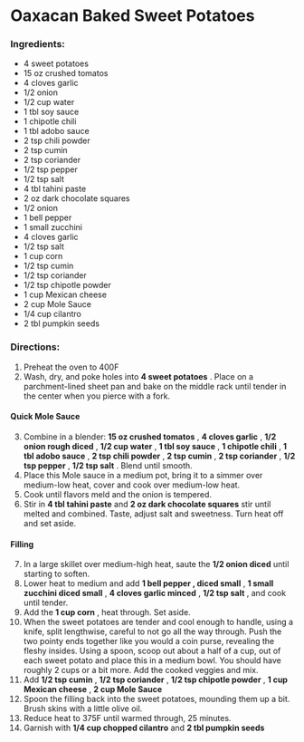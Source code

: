# Oaxacan Baked Sweet Potatoes 

### Ingredients: 
* 4 sweet potatoes
* 15 oz crushed tomatos
* 4 cloves garlic
* 1/2 onion
* 1/2 cup water
* 1 tbl soy sauce
* 1 chipotle chili
* 1 tbl adobo sauce
* 2 tsp chili powder
* 2 tsp cumin
* 2 tsp coriander
* 1/2 tsp pepper
* 1/2 tsp salt
* 4 tbl tahini paste
* 2 oz dark chocolate squares
* 1/2 onion
* 1 bell pepper
* 1 small zucchini
* 4 cloves garlic
* 1/2 tsp salt
* 1 cup corn
* 1/2 tsp cumin
* 1/2 tsp coriander
* 1/2 tsp chipotle powder
* 1 cup Mexican cheese
* 2 cup Mole Sauce
* 1/4 cup cilantro
* 2 tbl pumpkin seeds

### Directions: 
1. Preheat the oven to 400F 
2. Wash, dry, and poke holes into **4 sweet potatoes** . Place on a parchment-lined sheet pan and bake on the middle rack until tender in the center when you pierce with a fork. 
#### Quick Mole Sauce
3. Combine in a blender: **15 oz crushed tomatos** , **4 cloves garlic** , **1/2 onion rough diced** , **1/2 cup water** , **1 tbl soy sauce** , **1 chipotle chili** , **1 tbl adobo sauce** , **2 tsp chili powder** , **2 tsp cumin** , **2 tsp coriander** , **1/2 tsp pepper** , **1/2 tsp salt** . Blend until smooth. 
4. Place this Mole sauce in a medium pot, bring it to a simmer over medium-low heat, cover and cook over medium-low heat. 
5. Cook until flavors meld and the onion is tempered. 
6. Stir in **4 tbl tahini paste** and **2 oz dark chocolate squares** stir until melted and combined. Taste, adjust salt and sweetness. Turn heat off and set aside. 


#### Filling
7. In a large skillet over medium-high heat, saute the **1/2 onion diced** until starting to soften. 
8. Lower heat to medium and add **1 bell pepper , diced small** , **1 small zucchini diced small** , **4 cloves garlic minced** , **1/2 tsp salt** , and cook until tender. 
9. Add the **1 cup corn** , heat through. Set aside. 
10. When the sweet potatoes are tender and cool enough to handle, using a knife, split lengthwise, careful to not go all the way through. Push the two pointy ends together like you would a coin purse, revealing the fleshy insides. Using a spoon, scoop out about a half of a cup, out of each sweet potato and place this in a medium bowl. You should have roughly 2 cups or a bit more. Add the cooked veggies and mix. 
11. Add **1/2 tsp cumin** , **1/2 tsp coriander** , **1/2 tsp chipotle powder** , **1 cup Mexican cheese** , **2 cup Mole Sauce** 
12. Spoon the filling back into the sweet potatoes, mounding them up a bit. Brush skins with a little olive oil. 
13. Reduce heat to 375F until warmed through, 25 minutes. 
14. Garnish with **1/4 cup chopped cilantro** and **2 tbl pumpkin seeds** 


